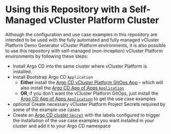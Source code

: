 # Using this Repository with a Self-Managed vCluster Platform Cluster

Although the configuration and use case examples in this repository are intended to be used with the fully automated and fully managed vCluster Platform Demo Generator vCluster Platform environments, it is also possible to use this repository with self-managed (non-inception) vCluster Platform environments by following these steps:

- Install Argo CD into the same cluster where vCluster Platform is installed.
- Install Bootstrap Argo CD `Application`
  - **Either** install the [Argo CD vCluster Platform GitOps App](../vcluster-gitops/argo-cd-vcluster-gitops-application.yaml) - which will also install the [Argo CD App of Apps `Application`](../vcluster-gitops/argocd/app-of-apps.yaml)
  - **OR**, if you don't want the vCluster Platform GitOps, just install the [Argo CD App of Apps `Application`](../vcluster-gitops/argocd/app-of-apps.yaml) to get the use case examples
- _optional_ Create necessary vCluster Platform Project Secrets required by some of the example use cases
- Create an [Argo CD cluster `Secret`](./argocd-cluster-bootstrap-secret.yaml) with the labels configured to trigger the installation of the use case examples you want installed in your cluster and add it to your Argo CD namespace
